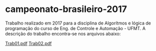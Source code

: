 # campeonato-brasileiro-2017
Trabalho realizado em 2017 para a disciplina de Algorítmos e lógica de programação do curso de Eng. de Controle e Automação - UFMT.
A descrição do trabalho encontra-se nos arquivos abaixo: 

[Trab01.pdf](https://github.com/cvsoares/campeonato-brasileiro-2017/files/9569057/Trab01.pdf)
[Trab02.pdf](https://github.com/cvsoares/campeonato-brasileiro-2017/files/9569060/Trab02.pdf)
